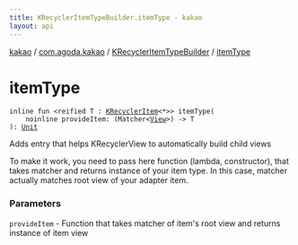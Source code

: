 ```yaml
---
title: KRecyclerItemTypeBuilder.itemType - kakao
layout: api
---
```


<div class='api-docs-breadcrumbs'><a href="../../index.html">kakao</a> / <a href="../index.html">com.agoda.kakao</a> / <a href="index.html">KRecyclerItemTypeBuilder</a> / <a href=".">itemType</a></div>

# itemType

<div class="signature"><code><span class="keyword">inline</span> <span class="keyword">fun </span><span class="symbol">&lt;</span><span class="keyword">reified</span>&nbsp;<span class="identifier">T</span>&nbsp;<span class="symbol">:</span>&nbsp;<a href="../-k-recycler-item/index.html"><span class="identifier">KRecyclerItem</span></a><span class="symbol">&lt;</span><span class="identifier">*</span><span class="symbol">&gt;</span><span class="symbol">&gt;</span> <span class="identifier">itemType</span><span class="symbol">(</span><br/>&nbsp;&nbsp;&nbsp;&nbsp;<span class="keyword">noinline</span> <span class="parameterName" id="com.agoda.kakao.KRecyclerItemTypeBuilder$itemType(kotlin.Function1((org.hamcrest.Matcher((android.view.View)), com.agoda.kakao.KRecyclerItemTypeBuilder.itemType.T)))/provideItem">provideItem</span><span class="symbol">:</span>&nbsp;<span class="symbol">(</span><span class="identifier">Matcher</span><span class="symbol">&lt;</span><a href="https://developer.android.com/reference/android/view/View.html"><span class="identifier">View</span></a><span class="symbol">&gt;</span><span class="symbol">)</span>&nbsp;<span class="symbol">-&gt;</span>&nbsp;<span class="identifier">T</span><br/><span class="symbol">)</span><span class="symbol">: </span><a href="https://kotlinlang.org/api/latest/jvm/stdlib/kotlin/-unit/index.html"><span class="identifier">Unit</span></a></code></div>

Adds entry that helps KRecyclerView to automatically build child views

To make it work, you need to pass here function (lambda, constructor), that takes matcher and returns
instance of your item type. In this case, matcher actually matches root view of your adapter item.

### Parameters

<code>provideItem</code> - Function that takes matcher of item's root view and returns instance of item view